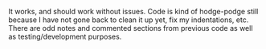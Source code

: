 It works, and should work without issues. Code is kind of hodge-podge still because I have not gone back to clean it up yet, fix my indentations, etc. There are odd notes and commented sections from previous code as well as testing/development purposes.
